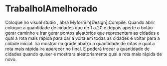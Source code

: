 # TrabalhoIAmelhorado

Coloque no visual studio , abra Myform.h[Design].Compile.
Quando abrir coloque a quantidade de cidades que de 1 a 20 e depois aperte o botão gerar caminho e irar gerar pontos aleatórios que representam as cidades e qual a rota mais rápida para dar a volta em todas as cidades e voltar para a cidade inicial.
Ira mostrar na grade abaixo a quantidade de rotas e qual a rota mais rápida ira aparecer no final. E poderá trocar a quantidade de cidades quando quiser e mostrara aleatoriamente qual a rota mais rápida de novo.
